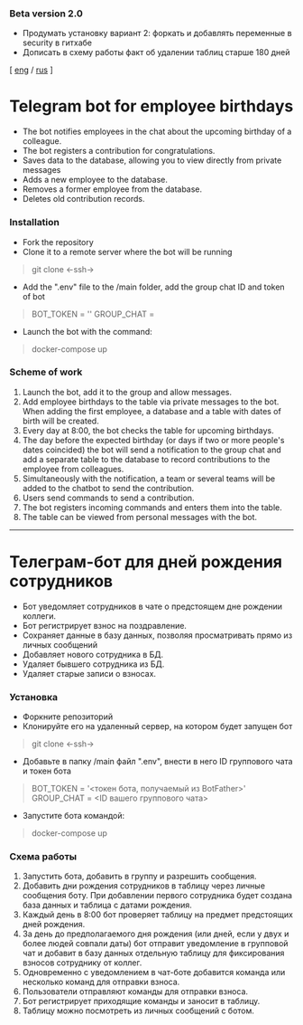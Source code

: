 ### Beta version 2.0

- Продумать установку вариант 2: форкать и добавлять
переменные в security в гитхабе
- Дописать в схему работы факт об удалении таблиц старше 180 дней

[ [eng](#Telegram-bot-for-employees-birthdays) / 
  [rus](#Телеграм-бот-для-дней-рождения-сотрудников) ]

# Telegram bot for employee birthdays

- The bot notifies employees in the chat about the upcoming birthday of a colleague.
- The bot registers a contribution for congratulations.
- Saves data to the database, allowing you to view directly from private
messages
- Adds a new employee to the database.
- Removes a former employee from the database.
- Deletes old contribution records.

### Installation

- Fork the repository
- Clone it to a remote server where the bot will be running
> git clone <-ssh->
- Add the ".env" file to the /main folder, add the group chat ID and token of 
bot
> BOT_TOKEN = '<bot token received from BotFather>'
> GROUP_CHAT = <Your group chat ID>
- Launch the bot with the command:
> docker-compose up

### Scheme of work

1. Launch the bot, add it to the group and allow messages.
2. Add employee birthdays to the table via private messages to the bot.
When adding the first employee, a database and a table with dates
of birth will be created.
3. Every day at 8:00, the bot checks the table for upcoming birthdays.
4. The day before the expected birthday (or days if two or more 
people's dates coincided) the bot will send a notification to the group chat and add
a separate table to the database to record contributions to the employee from colleagues.
5. Simultaneously with the notification, a team or several teams will be added to the chatbot
to send the contribution.
6. Users send commands to send a contribution.
7. The bot registers incoming commands and enters them into the table.
8. The table can be viewed from personal messages with the bot.

_______________________________________________________________________________
# Телеграм-бот для дней рождения сотрудников

- Бот уведомляет сотрудников в чате о предстоящем дне рождении коллеги.
- Бот регистрирует взнос на поздравление.
- Сохраняет данные в базу данных, позволяя просматривать прямо из личных 
сообщений
- Добавляет нового сотрудника в БД.
- Удаляет бывшего сотрудника из БД.
- Удаляет старые записи о взносах.

### Установка

- Форкните репозиторий
- Клонируйте его на удаленный сервер, на котором будет запущен бот
> git clone <-ssh->
- Добавьте в папку /main файл ".env", внести в него ID группового чата и токен 
бота
> BOT_TOKEN = '<токен бота, получаемый из BotFather>'
> GROUP_CHAT = <ID вашего группового чата>
- Запустите бота командой:
> docker-compose up


### Схема работы

1. Запустить бота, добавить в группу и разрешить сообщения.
2. Добавить дни рождения сотрудников в таблицу через личные сообщения боту.
При добавлении первого сотрудника будет создана база данных и таблица с датами
рождения.
3. Каждый день в 8:00 бот проверяет таблицу на предмет предстоящих дней рождения.
4. За день до предполагаемого дня рождения (или дней, если у двух и более 
людей совпали даты) бот отправит уведомление в групповой чат и добавит в базу
данных отдельную таблицу для фиксирования взносов сотруднику от коллег.
5. Одновременно с уведомлением в чат-боте добавится команда или несколько команд
для отправки взноса.
6. Пользователи отправляют команды для отправки взноса.
7. Бот регистрирует приходящие команды и заносит в таблицу.
8. Таблицу можно посмотреть из личных сообщений с ботом.
